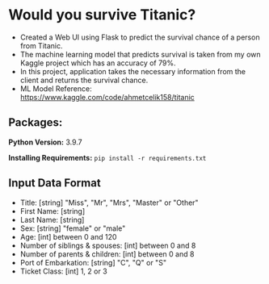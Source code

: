 # Would you survive Titanic?

* Created a Web UI using Flask to predict the survival chance of a person from Titanic.
* The machine learning model that predicts survival is taken from my own Kaggle project which has an accuracy of 79%.
* In this project, application takes the necessary information from the client and returns the survival chance.
* ML Model Reference: https://www.kaggle.com/code/ahmetcelik158/titanic

## Packages:

**Python Version:** 3.9.7

**Installing Requirements:** ```pip install -r requirements.txt```

## Input Data Format
* Title: [string] "Miss", "Mr", "Mrs", "Master" or "Other"
* First Name: [string]
* Last Name: [string]
* Sex: [string] "female" or "male"
* Age: [int] between 0 and 120
* Number of siblings & spouses: [int] between 0 and 8
* Number of parents & children: [int] between 0 and 8
* Port of Embarkation: [string] "C", "Q" or "S"
* Ticket Class: [int] 1, 2 or 3
